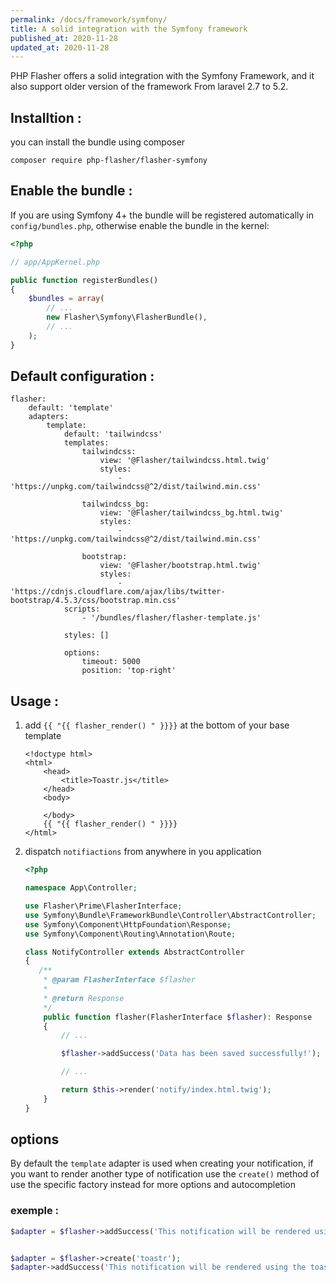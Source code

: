 ```yaml
---
permalink: /docs/framework/symfony/
title: A solid integration with the Symfony framework
published_at: 2020-11-28
updated_at: 2020-11-28
---
```


PHP Flasher offers a solid integration with the Symfony Framework, and it also support older version of the framework
From laravel 2.7 to 5.2.

## Installtion :

you can install the bundle using composer

<pre class="snippet"><code>composer require php-flasher/flasher-symfony</code></pre>

## Enable the bundle :

If you are using Symfony 4+ the bundle will be registered automatically in `config/bundles.php`, otherwise enable the bundle in the kernel:

```php
<?php

// app/AppKernel.php

public function registerBundles()
{
    $bundles = array(
        // ...
        new Flasher\Symfony\FlasherBundle(),
        // ...
    );
}
```

## Default configuration :

<pre class="snippet"><code>flasher:
    default: 'template'
    adapters:
        template:
            default: 'tailwindcss'
            templates:
                tailwindcss:
                    view: '@Flasher/tailwindcss.html.twig'
                    styles:
                        - 'https://unpkg.com/tailwindcss@^2/dist/tailwind.min.css'

                tailwindcss_bg:
                    view: '@Flasher/tailwindcss_bg.html.twig'
                    styles:
                        - 'https://unpkg.com/tailwindcss@^2/dist/tailwind.min.css'

                bootstrap:
                    view: '@Flasher/bootstrap.html.twig'
                    styles:
                        - 'https://cdnjs.cloudflare.com/ajax/libs/twitter-bootstrap/4.5.3/css/bootstrap.min.css'
            scripts:
                - '/bundles/flasher/flasher-template.js'

            styles: []

            options:
                timeout: 5000
                position: 'top-right'
</code></pre>

## Usage :

1. add ``{{ "{{ flasher_render() " }}}}`` at the bottom of your base template
    ```twig
    <!doctype html>
    <html>
        <head>
            <title>Toastr.js</title>
        </head>
        <body>
            
        </body>
        {{ "{{ flasher_render() " }}}}
    </html>
    ```

2. dispatch `notifiactions` from anywhere in you application
    ```php
    <?php

    namespace App\Controller;

    use Flasher\Prime\FlasherInterface;
    use Symfony\Bundle\FrameworkBundle\Controller\AbstractController;
    use Symfony\Component\HttpFoundation\Response;
    use Symfony\Component\Routing\Annotation\Route;

    class NotifyController extends AbstractController
    {
       /**
        * @param FlasherInterface $flasher
        *
        * @return Response
        */
        public function flasher(FlasherInterface $flasher): Response
        {
            // ... 

            $flasher->addSuccess('Data has been saved successfully!');

            // ...

            return $this->render('notify/index.html.twig');
        }
    }    
    ```
   
## options

By default the `template` adapter is used when creating your notification,
if you want to render another type of notification use the `create()` method of use the specific factory
instead for more options and autocompletion

### exemple :

```php 
$adapter = $flasher->addSuccess('This notification will be rendered using the default adapter');


$adapter = $flasher->create('toastr');
$adapter->addSuccess('This notification will be rendered using the toastr adapter');
```
